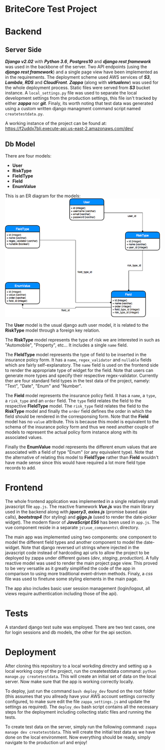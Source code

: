 # BriteCore Test Project

# Backend

## Server Side
***Django v2.02*** with ***Python 3.6***, ***Postgres10*** and ***django rest framework*** was used in the backbone of the server. Two API endpoints (using the ***django rest framework***) and a single page view have been implemented as in the requirements. The deployment scheme used AWS services of ***S3***, ***Lambda***, ***RDS*** and ***CloudFront***. ***Zappa*** (along with ***virtualenv***) was used for the whole deployment process. Static files were served from ***S3*** bucket instance. A `local_settings.py` file was used to separate the local development settings from the production settings, this file isn't tracked by either ***zappa*** nor ***git***. Finaly, its worth noting that test data was generated using a custom written django managment command script named `createtestdata.py`.

A working instance of the project can be found at: 
https://f2uddx7bli.execute-api.us-east-2.amazonaws.com/dev/

## Db Model

There are four models:
+ **User**
+ **RiskType**
+ **FieldType**
+ **Field**
+ **EnumValue**

This is an ER diagram for the models:
![ER DIAGRAM IMAGE](https://github.com/rabihkodeih/britecoretest/blob/master/britecore_test_project_models.png)

The **User** model is the usual django auth user model, it is related to the **RiskType** model through a foreign key relation.

The **RiskType** model represents the type of risk we are interested in such as "Automobile", "Property", etc... It includes a single `name` field.

The **FIeldType** model represents the type of field to be inserted in the insurance policy form. It has a `name`, `regex_validator` and `nullable` fields which are fairly self-explanatory. The `name` field is used on the frontend side to render the appropriate type of widget for the field. Note that users can generate more types and specify their respective regex-validator. Currently ther are four standard field types in the test data of the project, namely: "Text", "Date", "Enum" and "Number".

The **Field** model represents the insurance policy field. It has a `name`, a `type`, a `risk_type` and an `order` field. The `type` field relates the field to the respective **FIeldType** model. The `risk_type` field relates the field to the **RiskType** model and finally the `order` field defines the order in which the field should be rendered in the corresponsing form. Note that the **Field** model has no `value` attribute. This is because this model is equivalent to the schema of the insurance policy form and thus we need another couple of models to represent the actual policy form instance along with its associated values.

Finally the **EnumValue** model represents the different enum values that are associated with a field of type "Enum" (or any equivalent type). Note that the alternative of relating this model to **FieldType** rather than **Field** wouldn't have made sense since this would have required a lot more field type records to add.

# Frontend

The whole frontend application was implemented in a single relatively small javascript file `app.js`. The reactive framework ***Vue.js*** was the main library used in the backend along with ***jquery3***, ***axios.js*** (promise based ajax calls), ***bootstrap4*** (for styling) and ***gijgo.js*** (used to render the date-picker widget). The modern flavor of ***JavaScript ES6*** has been used in `app.js`. The vue component reside in a separate `js\vue_components\` directory.

The main app was implemented using two components: one component to model the different field types and another component to model the date-widget. Note that django reversed url strings where injected in the javascript code instead of hardcoding api urls to allow the project to be deployed by zappa under different guises (*dev*, *staging*, *production*). A fully reactive model was used to render the main project page view. This proved to be very versatile as it greatly simplified the code of the app in comparison to using more traditional event-driven methods. Finaly, a *css* file was used to finetune some styling elements in the main page.

The app also includes basic user session management (login/logout, all views require authentication including those of the api).

# Tests

A standard django test suite was employed. There are two test cases, one for login sessions and db models, the other for the api section.

# Deployment

After cloning this repository to a local workding directry and setting up a local working copy of the project, run the createtestdata command: `python manage.py createtestdata`. This will create an initial set of data on the local server. Now make sure that the app is working correctly locally.

To deploy, just run the command `bash deploy_dev` found on the root folder (this assumes that you allready have your AWS account settings correctly configured, to make sure edit the file `zappa_settings.js` and update the settings as required). The `deploy_dev` bash script contains all the necessary steps for the deployment including collecting static files and running the tests.

To create test data on the server, simply run the following command: `zappa manage dev createtestdata`. This will create the initial test data as we have done on the local environment. Now everything should be ready, simply navigate to the production url and enjoy!
